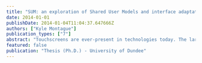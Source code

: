 ```yaml
---
title: "SUM: an exploration of Shared User Models and interface adaptations to improve accessibility of mobile touchscreen interactions"
date: 2014-01-01
publishDate: 2014-01-04T11:04:37.647666Z
authors: ["Kyle Montague"]
publication_types: ["7"]
abstract: "Touchscreens are ever-present in technologies today. The large featureless sensors are rapidly replacing the physical keys and buttons on a wide array of digital technologies; the most common is the mobile device. Gaining popularity across all demographics and endorsed for superior interface flexibility of soft designs and rich gestural interactions, the touchscreen currently plays a pivotal role in digital technologies. However, just as the touchscreen has enabled many to engage with digital technologies, its barriers to access are excluding many others with visual and motor impairments. The contemporary techniques to address the accessibility issues fail to consider the variable nature of abilities between people, and the ever-changing characteristics of an individual’s impairment. User models for personalisation are often constructed from stereotypical generalisations of the similarities of people with disabilities, neglecting to recognise the unique characteristics of the individuals themselves. Existing strategies for measuring abilities and performance require users to complete exhaustive training exercises that are disruptive from the intended interactions, and result in the creation of descriptions of a user’s performance for that particular instance."
featured: false
publication: "Thesis (Ph.D.) - University of Dundee"
---
```


